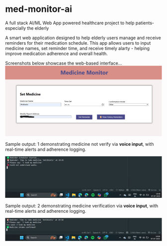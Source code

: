 # med-monitor-ai
A full stack AI/ML Web App powered healthcare project to help patients- especially the elderly 

A smart web application designed to help elderly users manage and receive reminders for their medication schedule. This app allows users to input medicine names, set reminder time, and receive timely alarty - helping improve medication adherence and overall health.

Screenshots below showcase the web-based interface...
![UI Screenshot 1](https://github.com/shivangi-tech-AI/med-monitor-ai/blob/a19e1fdbedf898c0977870d9f8c6c756e7e6772b/Screenshot%202025-07-07%20194513.png)

Sample output: 1 demonstrating medicine not verify via **voice input**, with real-time alerts and adherence logging.

![Result Screenshot](https://github.com/shivangi-tech-AI/med-monitor-ai/blob/5edb73374c0a2b44a0ed525b29a7f86b58ea07f5/Screenshot%202025-07-07%20194850.png)

Sample output: 2 demonstrating medicine verification via **voice input**, with real-time alerts and adherence logging.

![Result Screenshot](https://github.com/shivangi-tech-AI/med-monitor-ai/blob/14c46ed2b1c69b03e33f5a3d617ad7f743768f0b/Screenshot%202025-07-07%20195935.png)
